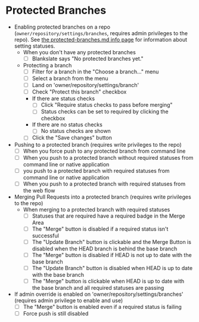 # Protected Branches
  - Enabling protected branches on a repo (`owner/repository/settings/branches`, requires admin privileges to the repo). See [the protected-branches.md info page](https://github.com/github/pe-releases/blob/master/qa/ghes-manifests/docs/protected-branches.md) for information about setting statuses.
    - When you don't have any protected branches
      - [ ] Blankslate says "No protected branches yet."
    - Protecting a branch
      - [ ] Filter for a branch in the "Choose a branch…" menu
      - [ ] Select a branch from the menu
      - [ ] Land on 'owner/repository/settings/branch'
      - [ ] Check "Protect this branch" checkbox
      - If there are status checks
        - [ ] Click "Require status checks to pass before merging"
        - [ ] Status checks can be set to required by clicking the checkbox
      - If there are no status checks
        - [ ] No status checks are shown
      - [ ] Click the "Save changes" button
  - Pushing to a protected branch (requires write privileges to the repo)
    - [ ] When you force push to any protected branch from command line
    - [ ] When you push to a protected branch without required statuses from command line or native application
    - [ ] you push to a protected branch with required statuses from command line or native application
    - [ ] When you push to a protected branch with required statuses from the web flow
  - Merging Pull Requests into a protected branch (requires write privileges to the repo)
    - When merging to a protected branch with required statuses
      - [ ] Statuses that are required have a required badge in the Merge Area
      - [ ] The "Merge" button is disabled if a required status isn't successful
      - [ ] The "Update Branch" button is clickable and the Merge Button is disabled when the HEAD branch is behind the base branch
      - [ ] The "Merge" button is disabled if HEAD is not up to date with the base branch
      - [ ] The "Update Branch" button is disabled when HEAD is up to date with the base branch
      - [ ] The "Merge" button is clickable when HEAD is up to date with the base branch and all required statuses are passing
  - If admin override is enabled on 'owner/repository/settings/branches' (requires admin privilege to enable and use)
    - [ ] The "Merge" button is enabled even if a required status is failing
    - [ ] Force push is still disabled
